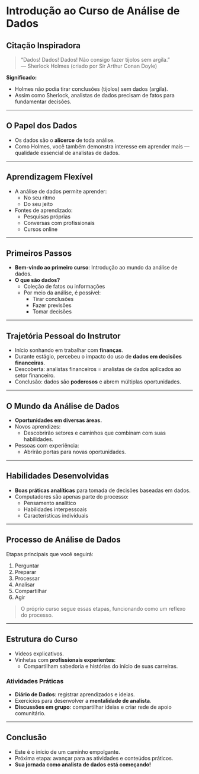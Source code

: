 # Introdução ao Curso de Análise de Dados

## Citação Inspiradora
> “Dados! Dados! Dados! Não consigo fazer tijolos sem argila.”  
> — Sherlock Holmes (criado por Sir Arthur Conan Doyle)

**Significado:**  
- Holmes não podia tirar conclusões (tijolos) sem dados (argila).  
- Assim como Sherlock, analistas de dados precisam de fatos para fundamentar decisões.  

---

## O Papel dos Dados
- Os dados são o **alicerce** de toda análise.  
- Como Holmes, você também demonstra interesse em aprender mais — qualidade essencial de analistas de dados.

---

## Aprendizagem Flexível
- A análise de dados permite aprender:
  - No seu ritmo
  - Do seu jeito  
- Fontes de aprendizado:
  - Pesquisas próprias
  - Conversas com profissionais
  - Cursos online

---

## Primeiros Passos
- **Bem-vindo ao primeiro curso**: Introdução ao mundo da análise de dados.  
- **O que são dados?**
  - Coleção de fatos ou informações
  - Por meio da análise, é possível:
    - Tirar conclusões
    - Fazer previsões
    - Tomar decisões

---

## Trajetória Pessoal do Instrutor
- Início sonhando em trabalhar com **finanças**.  
- Durante estágio, percebeu o impacto do uso de **dados em decisões financeiras**.  
- Descoberta: analistas financeiros = analistas de dados aplicados ao setor financeiro.  
- Conclusão: dados são **poderosos** e abrem múltiplas oportunidades.  

---

## O Mundo da Análise de Dados
- **Oportunidades em diversas áreas.**  
- Novos aprendizes:
  - Descobrirão setores e caminhos que combinam com suas habilidades.  
- Pessoas com experiência:
  - Abrirão portas para novas oportunidades.  

---

## Habilidades Desenvolvidas
- **Boas práticas analíticas** para tomada de decisões baseadas em dados.  
- Computadores são apenas parte do processo:
  - Pensamento analítico
  - Habilidades interpessoais
  - Características individuais  

---

## Processo de Análise de Dados
Etapas principais que você seguirá:
1. Perguntar  
2. Preparar  
3. Processar  
4. Analisar  
5. Compartilhar  
6. Agir  

> O próprio curso segue essas etapas, funcionando como um reflexo do processo.

---

## Estrutura do Curso
- Vídeos explicativos.  
- Vinhetas com **profissionais experientes**:  
  - Compartilham sabedoria e histórias do início de suas carreiras.  

### Atividades Práticas
- **Diário de Dados**: registrar aprendizados e ideias.  
- Exercícios para desenvolver a **mentalidade de analista**.  
- **Discussões em grupo**: compartilhar ideias e criar rede de apoio comunitário.

---

## Conclusão
- Este é o início de um caminho empolgante.  
- Próxima etapa: avançar para as atividades e conteúdos práticos.  
- **Sua jornada como analista de dados está começando!**
